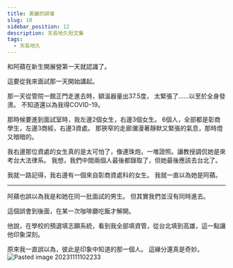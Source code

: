 ```yaml
---
title: 美麗的誤會
slug: 10
sidebar_position: 12
description: 天長地久短文集
tags:
  - 天長地久
---
```


和阿蘋在新生開展營第一天就認識了。  

這要從我來面試那一天開始講起。

那一天從管院一館正門走進去時，額溫器量出37.5度，
太緊張了......以至於全身發燙。
不知道還以為我得COVID-19。

那時候要進到面試室時，我左邊2個女生，右邊3個女生。
6個人，全部都是彰商學生，左邊3商經，右邊3資處。
那狹窄的走廊瀰漫著靜默又緊張的氣息，那時燈又暗暗的。

我右邊那位資處的女生真的是太可怕了，像連珠炮，一堆證照。讓教授調侃她是來考台大法律系。
我想，我們中間兩個人最後都錄取了，但她最後應該去台北了。

我就一路記得，我右邊有一個來自彰商資處科的女生。
我就一直以為她是阿蘋。

---
阿蘋也誤以為我是和她在同一批面試的男生。
但其實我們並沒有同時進去。

這個誤會到後面，在某一次咖啡廳吃飯才解開。  

他說，在學校的預選填志願系統，看到我全部填資管，從台北填到高雄，這一點讓他印象深刻。

原來我一直誤以為，彼此是印象中知道的那一個人。
這緣分還真是奇妙。
![Pasted image 20231111102233](https://e.brid.pw/i/2023/12/14/xkprzs.webp)
